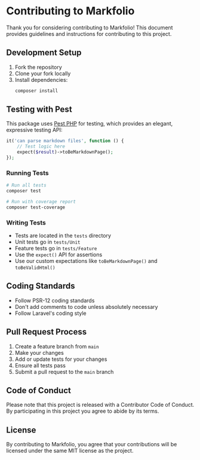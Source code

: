 # Contributing to Markfolio

Thank you for considering contributing to Markfolio! This document provides guidelines and instructions for contributing to this project.

## Development Setup

1. Fork the repository
2. Clone your fork locally
3. Install dependencies:
   ```bash
   composer install
   ```

## Testing with Pest

This package uses [Pest PHP](https://pestphp.com/) for testing, which provides an elegant, expressive testing API:

```php
it('can parse markdown files', function () {
    // Test logic here
    expect($result)->toBeMarkdownPage();
});
```

### Running Tests

```bash
# Run all tests
composer test

# Run with coverage report
composer test-coverage
```

### Writing Tests

- Tests are located in the `tests` directory
- Unit tests go in `tests/Unit`
- Feature tests go in `tests/Feature`
- Use the `expect()` API for assertions
- Use our custom expectations like `toBeMarkdownPage()` and `toBeValidHtml()`

## Coding Standards

- Follow PSR-12 coding standards
- Don't add comments to code unless absolutely necessary
- Follow Laravel's coding style

## Pull Request Process

1. Create a feature branch from `main`
2. Make your changes
3. Add or update tests for your changes
4. Ensure all tests pass
5. Submit a pull request to the `main` branch

## Code of Conduct

Please note that this project is released with a Contributor Code of Conduct. By participating in this project you agree to abide by its terms.

## License

By contributing to Markfolio, you agree that your contributions will be licensed under the same MIT license as the project. 